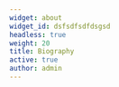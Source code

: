 ```yaml
---
widget: about
widget_id: dsfsdfsdfdsgsd
headless: true
weight: 20
title: Biography
active: true
author: admin
---
```

